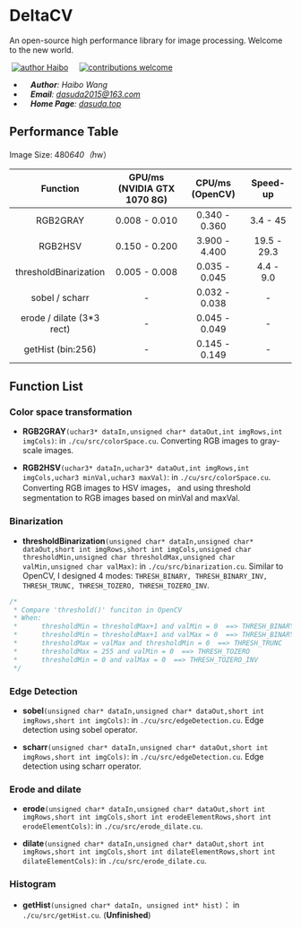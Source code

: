 # DeltaCV
An open-source high performance library for image processing. Welcome to the new world.

&nbsp;[![author Haibo](https://img.shields.io/badge/author-Haibo%20Wong-blue.svg?style=flat)](https://github.com/DasudaRunner/Object-Tracking)&nbsp;&nbsp;&nbsp;&nbsp;
[![contributions welcome](https://img.shields.io/badge/contributions-welcome-brightgreen.svg?style=flat)](https://github.com/dwyl/esta/issues)<br>
- &emsp;***Author**: Haibo Wang*<br>
- &emsp;***Email**: dasuda2015@163.com*
- &emsp;***Home Page**: <a href=dasuda.top>dasuda.top</a>*

## Performance Table

Image Size: 480*640（h*w）

| Function | GPU/ms (NVIDIA GTX 1070 8G) | CPU/ms (OpenCV) | Speed-up |
|:-:|:-:|:-:|:-:|
|RGB2GRAY|0.008 - 0.010|0.340 - 0.360|3.4 - 45|
|RGB2HSV|0.150 - 0.200|3.900 - 4.400|19.5 - 29.3|
|thresholdBinarization|0.005 - 0.008|0.035 - 0.045|4.4 - 9.0|
|sobel / scharr|-|0.032 - 0.038|-|
|erode / dilate (3*3 rect)|-|0.045 - 0.049|-|
|getHist (bin:256)|-|0.145 - 0.149|-|

## Function List

### Color space transformation

- **RGB2GRAY**`(uchar3* dataIn,unsigned char* dataOut,int imgRows,int imgCols)`: in `./cu/src/colorSpace.cu`. Converting RGB images to gray-scale images.

- **RGB2HSV**`(uchar3* dataIn,uchar3* dataOut,int imgRows,int imgCols,uchar3 minVal,uchar3 maxVal)`: in `./cu/src/colorSpace.cu`. Converting RGB images to HSV images， and using threshold segmentation to RGB images based on minVal and maxVal.

### Binarization

- **thresholdBinarization**`(unsigned char* dataIn,unsigned char* dataOut,short int imgRows,short int imgCols,unsigned char thresholdMin,unsigned char thresholdMax,unsigned char valMin,unsigned char valMax)`: in `./cu/src/binarization.cu`. Similar to OpenCV, I designed 4 modes: `THRESH_BINARY, THRESH_BINARY_INV, THRESH_TRUNC, THRESH_TOZERO, THRESH_TOZERO_INV`.

```cpp
/*
 * Compare 'threshold()' funciton in OpenCV
 * When:
 *      thresholdMin = thresholdMax+1 and valMin = 0  ==> THRESH_BINARY
 *      thresholdMin = thresholdMax+1 and valMax = 0  ==> THRESH_BINARY_INV
 *      thresholdMax = valMax and thresholdMin = 0  ==> THRESH_TRUNC
 *      thresholdMax = 255 and valMin = 0  ==> THRESH_TOZERO
 *      thresholdMin = 0 and valMax = 0  ==> THRESH_TOZERO_INV
 */
```

### Edge Detection

- **sobel**`(unsigned char* dataIn,unsigned char* dataOut,short int imgRows,short int imgCols)`: in `./cu/src/edgeDetection.cu`. Edge detection using sobel operator.

- **scharr**`(unsigned char* dataIn,unsigned char* dataOut,short int imgRows,short int imgCols)`: in `./cu/src/edgeDetection.cu`. Edge detection using scharr operator.

### Erode and dilate

- **erode**`(unsigned char* dataIn,unsigned char* dataOut,short int imgRows,short int imgCols,short int erodeElementRows,short int erodeElementCols)`: in `./cu/src/erode_dilate.cu`. 

- **dilate**`(unsigned char* dataIn,unsigned char* dataOut,short int imgRows,short int imgCols,short int dilateElementRows,short int dilateElementCols)`: in `./cu/src/erode_dilate.cu`. 

### Histogram

- **getHist**`(unsigned char* dataIn, unsigned int* hist)`： in `./cu/src/getHist.cu`. (**Unfinished**)
